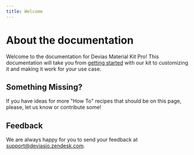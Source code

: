 ```yaml
---
title: Welcome
---
```


# About the documentation

Welcome to the documentation for Devias Material Kit Pro! This documentation will take you
from [getting started](getting-started)
with our kit to customizing it and making it work for your use case.

## Something Missing?

If you have ideas for more "How To" recipes that should be on this page, please, let us know or
contribute some!

## Feedback

We are always happy for you to send your feedback
at [support@deviasio.zendesk.com](mailto:support@deviasio.zendesk.com).
